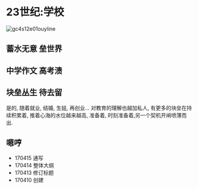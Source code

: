 # 23世纪:学校

![gc4s12e01ouyline](http://zoomquiet.qiniucdn.com/res/snap/gc4s12e01ouyline.png?imageView2/2/h/360)

## 蓄水无意 垒世界


## 中学作文 高考溃

## 块垒丛生 待去留

是的, 随着就业, 结婚, 生娃, 再创业...
对教育的理解也越加私人,
有更多的块垒在持续积累着,
推着心海的水位越来越高,
准备着, 时刻准备着,另一个契机开闸喷薄而出.


## 嗯哼

- 170415 通写
- 170414 整体大纲
- 170413 修订标题
- 170410 创建
